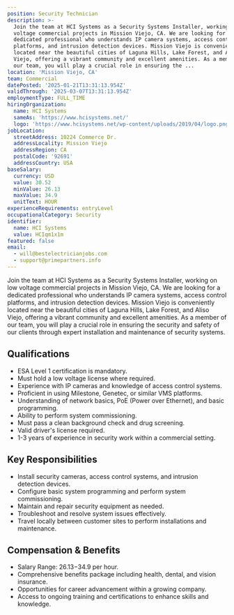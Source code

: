 ```yaml
---
position: Security Technician
description: >-
  Join the team at HCI Systems as a Security Systems Installer, working on low
  voltage commercial projects in Mission Viejo, CA. We are looking for a
  dedicated professional who understands IP camera systems, access control
  platforms, and intrusion detection devices. Mission Viejo is conveniently
  located near the beautiful cities of Laguna Hills, Lake Forest, and Aliso
  Viejo, offering a vibrant community and excellent amenities. As a member of
  our team, you will play a crucial role in ensuring the ...
location: 'Mission Viejo, CA'
team: Commercial
datePosted: '2025-01-21T13:31:13.954Z'
validThrough: '2025-03-07T13:31:13.954Z'
employmentType: FULL_TIME
hiringOrganization:
  name: HCI Systems
  sameAs: 'https://www.hcisystems.net/'
  logo: 'https://www.hcisystems.net/wp-content/uploads/2019/04/logo.png'
jobLocation:
  streetAddress: 10224 Commerce Dr.
  addressLocality: Mission Viejo
  addressRegion: CA
  postalCode: '92691'
  addressCountry: USA
baseSalary:
  currency: USD
  value: 30.52
  minValue: 26.13
  maxValue: 34.9
  unitText: HOUR
experienceRequirements: entryLevel
occupationalCategory: Security
identifier:
  name: HCI Systems
  value: HCIqm1x1m
featured: false
email:
  - will@bestelectricianjobs.com
  - support@primepartners.info
---
```




Join the team at HCI Systems as a Security Systems Installer, working on low voltage commercial projects in Mission Viejo, CA. We are looking for a dedicated professional who understands IP camera systems, access control platforms, and intrusion detection devices. Mission Viejo is conveniently located near the beautiful cities of Laguna Hills, Lake Forest, and Aliso Viejo, offering a vibrant community and excellent amenities. As a member of our team, you will play a crucial role in ensuring the security and safety of our clients through expert installation and maintenance of security systems.

## Qualifications

- ESA Level 1 certification is mandatory.
- Must hold a low voltage license where required.
- Experience with IP cameras and knowledge of access control systems.
- Proficient in using Milestone, Genetec, or similar VMS platforms.
- Understanding of network basics, PoE (Power over Ethernet), and basic programming.
- Ability to perform system commissioning.
- Must pass a clean background check and drug screening.
- Valid driver's license required.
- 1-3 years of experience in security work within a commercial setting.

## Key Responsibilities

- Install security cameras, access control systems, and intrusion detection devices.
- Configure basic system programming and perform system commissioning.
- Maintain and repair security equipment as needed.
- Troubleshoot and resolve system issues effectively.
- Travel locally between customer sites to perform installations and maintenance.

## Compensation & Benefits

- Salary Range: $26.13-$34.9 per hour.
- Comprehensive benefits package including health, dental, and vision insurance.
- Opportunities for career advancement within a growing company.
- Access to ongoing training and certifications to enhance skills and knowledge.
